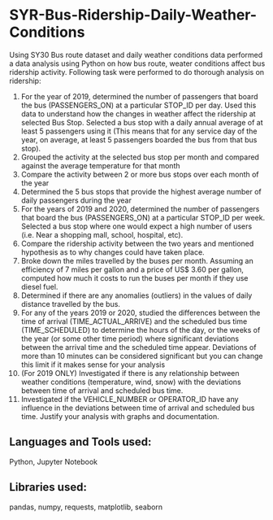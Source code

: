 # SYR-Bus-Ridership-Daily-Weather-Conditions

Using SY30 Bus route dataset and daily weather conditions data performed a data analysis using Python on how bus route, weater conditions affect bus ridership activity.
Following task were performed to do thorough analysis on ridership:
1. For the year of 2019, determined the number of passengers that board the bus (PASSENGERS_ON) at a particular STOP_ID per day. Used this data to understand how the changes in weather affect the ridership at  selected Bus Stop. Selected a bus stop with a daily annual average of at least 5 passengers using it (This means that for any service day of the year, on average, at least 5 passengers boarded the bus from that bus stop).
2. Grouped the activity at the selected bus stop per month and compared against the average temperature for that month
3. Compare the activity between 2 or more bus stops over each month of the year
3. Determined the 5 bus stops that provide the highest average number of daily passengers during the year
4. For the years of 2019 and 2020, determined the number of passengers that board the bus (PASSENGERS_ON) at a particular STOP_ID per week. Selected a bus stop where one would expect a high number of users (i.e. Near a shopping mall, school, hospital, etc).
5. Compare the ridership activity between the two years and mentioned  hypothesis as to why changes could have taken place.
6. Broke down the miles travelled by the buses per month. Assuming an efficiency of 7 miles per gallon and a price of US$ 3.60 per gallon, computed how much it costs to run the buses per month if they use diesel fuel.
7. Determined if there are any anomalies (outliers) in the values of daily distance travelled by the bus.
8. For any of the years 2019 or 2020, studied the differences between the time of arrival (TIME_ACTUAL_ARRIVE) and the scheduled bus time (TIME_SCHEDULED) to determine the hours of the day, or the weeks of the year (or some other time period) where significant deviations between the arrival time and the scheduled time appear. Deviations of more than 10 minutes can be considered significant but you can change this limit if it makes sense for your analysis
9. (For 2019 ONLY) Investigated if there is any relationship between weather conditions (temperature, wind, snow) with the deviations between time of arrival and scheduled bus time.
10. Investigated if the VEHICLE_NUMBER or OPERATOR_ID have any influence in the deviations between time of arrival and scheduled bus time. Justify your analysis with graphs and documentation.

## Languages and Tools used:   
Python, Jupyter Notebook
## Libraries used: 
pandas, numpy, requests, matplotlib, seaborn

